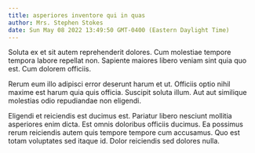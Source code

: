 ```yaml
---
title: asperiores inventore qui in quas
author: Mrs. Stephen Stokes
date: Sun May 08 2022 13:49:50 GMT-0400 (Eastern Daylight Time)
---
```

Soluta ex et sit autem reprehenderit dolores. Cum molestiae tempore tempora labore repellat non. Sapiente maiores libero veniam sint quia quo est. Cum dolorem officiis.

 Rerum eum illo adipisci error deserunt harum et ut. Officiis optio nihil maxime est harum quia quis officia. Suscipit soluta illum. Aut aut similique molestias odio repudiandae non eligendi.

 Eligendi et reiciendis est ducimus est. Pariatur libero nesciunt mollitia asperiores enim dicta. Est omnis doloribus officiis ducimus. Ea possimus rerum reiciendis autem quis tempore tempore cum accusamus. Quo est totam voluptates sed itaque id. Dolor reiciendis sed dolores nulla.